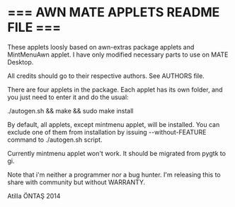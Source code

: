 === AWN MATE APPLETS README FILE ===
====================================

These applets loosly based on awn-extras package applets and MintMenuAwn applet.
I have only modified necessary parts to use on MATE Desktop.

All credits should go to their respective authors. See AUTHORS file.

There are four applets in the package. Each applet has its own folder, and you
just need to enter it and do the usual:

./autogen.sh && make && sudo make install

By default, all applets, except mintmenu applet, will be installed.
You can exclude one of them from installation by issuing
	--without-FEATURE
command to ./autogen.sh script.

Currently mintmenu applet won't work. It should be migrated from pygtk to gi.

Note that i'm neither a programmer nor a bug hunter. I'm releasing this to share
with community but without WARRANTY.

Atilla ÖNTAŞ <tarakbumba> 2014
